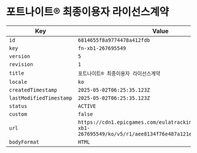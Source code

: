 # 포트나이트® 최종이용자 라이선스계약

| Key | Value |
| --- | ----- |
| `id` | `6814655f8a9774478a412fdb` |
| `key` | `fn-xb1-267695549` |
| `version` | `5` |
| `revision` | `1` |
| `title` | `포트나이트® 최종이용자 라이선스계약` |
| `locale` | `ko` |
| `createdTimestamp` | `2025-05-02T06:25:35.123Z` |
| `lastModifiedTimestamp` | `2025-05-02T06:25:35.123Z` |
| `status` | `ACTIVE` |
| `custom` | `false` |
| `url` | `https://cdn1.epicgames.com/eulatracking-download/fn-xb1-267695549/ko/v5/r1/aee8134f76e487a121e4d9452a815e54.pdf` |
| `bodyFormat` | `HTML` |
